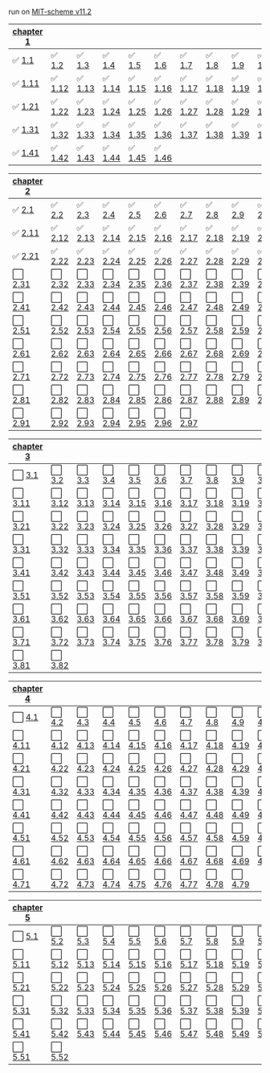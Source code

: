 run on [MIT-scheme v11.2](https://www.gnu.org/software/mit-scheme/)

| [chapter 1](./chapter1/) |   |   |   |   |   |   |   |   |    |
|---|---|---|---|---|---|---|---|---|----|
| :white_check_mark: [1.1](./chapter1/1-1.scm) | :white_check_mark: [1.2](./chapter1/1-2.scm) | :white_check_mark: [1.3](./chapter1/1-3.scm) | :white_check_mark: [1.4](./chapter1/1-4.scm) | :white_check_mark: [1.5](./chapter1/1-5.scm) | :white_check_mark: [1.6](./chapter1/1-6.scm) | :white_check_mark: [1.7](./chapter1/1-7.scm) | :white_check_mark: [1.8](./chapter1/1-8.scm) | :white_check_mark: [1.9](./chapter1/1-9.scm) | :white_check_mark: [1.10](./chapter1/1-10.scm) |
| :white_check_mark: [1.11](./chapter1/1-11.scm) | :white_check_mark: [1.12](./chapter1/1-12.scm) | :white_check_mark: [1.13](./chapter1/1-13.scm) | :white_check_mark: [1.14](./chapter1/1-14.scm) | :white_check_mark: [1.15](./chapter1/1-15.scm) | :white_check_mark: [1.16](./chapter1/1-16.scm) | :white_check_mark: [1.17](./chapter1/1-17.scm) | :white_check_mark: [1.18](./chapter1/1-18.scm) | :white_check_mark: [1.19](./chapter1/1-19.scm) | :white_check_mark: [1.20](./chapter1/1-20.scm) |
| :white_check_mark: [1.21](./chapter1/1-21.scm) | :white_check_mark: [1.22](./chapter1/1-22.scm) | :white_check_mark: [1.23](./chapter1/1-23.scm) | :white_check_mark: [1.24](./chapter1/1-24.scm) | :white_check_mark: [1.25](./chapter1/1-25.scm) | :white_check_mark: [1.26](./chapter1/1-26.scm) | :white_check_mark: [1.27](./chapter1/1-27.scm) | :white_check_mark: [1.28](./chapter1/1-28.scm) | :white_check_mark: [1.29](./chapter1/1-29.scm) | :white_check_mark: [1.30](./chapter1/1-30.scm) |
| :white_check_mark: [1.31](./chapter1/1-31.scm) | :white_check_mark: [1.32](./chapter1/1-32.scm) | :white_check_mark: [1.33](./chapter1/1-33.scm) | :white_check_mark: [1.34](./chapter1/1-34.scm) | :white_check_mark: [1.35](./chapter1/1-35.scm) | :white_check_mark: [1.36](./chapter1/1-36.scm) | :white_check_mark: [1.37](./chapter1/1-37.scm) | :white_check_mark: [1.38](./chapter1/1-38.scm) | :white_check_mark: [1.39](./chapter1/1-39.scm) | :white_check_mark: [1.40](./chapter1/1-40.scm) |
| :white_check_mark: [1.41](./chapter1/1-41.scm) | :white_check_mark: [1.42](./chapter1/1-42.scm) | :white_check_mark: [1.43](./chapter1/1-43.scm) | :white_check_mark: [1.44](./chapter1/1-44.scm) | :white_check_mark: [1.45](./chapter1/1-45.scm) | :white_check_mark: [1.46](./chapter1/1-46.scm) |

| [chapter 2](./chapter2/) |   |   |   |   |   |   |   |   |    |
|---|---|---|---|---|---|---|---|---|----|
| :white_check_mark: [2.1](./chapter2/2-1.scm) | :white_check_mark: [2.2](./chapter2/2-2.scm) | :white_check_mark: [2.3](./chapter2/2-3.scm) | :white_check_mark: [2.4](./chapter2/2-4.scm) | :white_check_mark: [2.5](./chapter2/2-5.scm) | :white_check_mark: [2.6](./chapter2/2-6.scm) | :white_check_mark: [2.7](./chapter2/2-7.scm) | :white_check_mark: [2.8](./chapter2/2-8.scm) | :white_check_mark: [2.9](./chapter2/2-9.scm) | :white_check_mark: [2.10](./chapter2/2-10.scm) |
| :white_check_mark: [2.11](./chapter2/2-11.scm) | :white_check_mark: [2.12](./chapter2/2-12.scm) | :white_check_mark: [2.13](./chapter2/2-13.scm) | :white_check_mark: [2.14](./chapter2/2-14.scm) | :white_check_mark: [2.15](./chapter2/2-15.scm) | :white_check_mark: [2.16](./chapter2/2-16.scm) | :white_check_mark: [2.17](./chapter2/2-17.scm) | :white_check_mark: [2.18](./chapter2/2-18.scm) | :white_check_mark: [2.19](./chapter2/2-19.scm) | :white_check_mark: [2.20](./chapter2/2-20.scm) |
| :white_check_mark: [2.21](./chapter2/2-21.scm) | :white_check_mark: [2.22](./chapter2/2-22.scm) | :white_check_mark: [2.23](./chapter2/2-23.scm) | :white_check_mark: [2.24](./chapter2/2-24.scm) | :white_check_mark: [2.25](./chapter2/2-25.scm) | :white_check_mark: [2.26](./chapter2/2-26.scm) | :white_check_mark: [2.27](./chapter2/2-27.scm) | :white_check_mark: [2.28](./chapter2/2-28.scm) | :white_check_mark: [2.29](./chapter2/2-29.scm) | :white_check_mark: [2.30](./chapter2/2-30.scm) |
| :white_large_square: [2.31](./chapter2/2-31.scm) | :white_large_square: [2.32](./chapter2/2-32.scm) | :white_large_square: [2.33](./chapter2/2-33.scm) | :white_large_square: [2.34](./chapter2/2-34.scm) | :white_large_square: [2.35](./chapter2/2-35.scm) | :white_large_square: [2.36](./chapter2/2-36.scm) | :white_large_square: [2.37](./chapter2/2-37.scm) | :white_large_square: [2.38](./chapter2/2-38.scm) | :white_large_square: [2.39](./chapter2/2-39.scm) | :white_large_square: [2.40](./chapter2/2-40.scm) |
| :white_large_square: [2.41](./chapter2/2-41.scm) | :white_large_square: [2.42](./chapter2/2-42.scm) | :white_large_square: [2.43](./chapter2/2-43.scm) | :white_large_square: [2.44](./chapter2/2-44.scm) | :white_large_square: [2.45](./chapter2/2-45.scm) | :white_large_square: [2.46](./chapter2/2-46.scm) | :white_large_square: [2.47](./chapter2/2-47.scm) | :white_large_square: [2.48](./chapter2/2-48.scm) | :white_large_square: [2.49](./chapter2/2-49.scm) | :white_large_square: [2.50](./chapter2/2-50.scm) |
| :white_large_square: [2.51](./chapter2/2-51.scm) | :white_large_square: [2.52](./chapter2/2-52.scm) | :white_large_square: [2.53](./chapter2/2-53.scm) | :white_large_square: [2.54](./chapter2/2-54.scm) | :white_large_square: [2.55](./chapter2/2-55.scm) | :white_large_square: [2.56](./chapter2/2-56.scm) | :white_large_square: [2.57](./chapter2/2-57.scm) | :white_large_square: [2.58](./chapter2/2-58.scm) | :white_large_square: [2.59](./chapter2/2-59.scm) | :white_large_square: [2.60](./chapter2/2-60.scm) |
| :white_large_square: [2.61](./chapter2/2-61.scm) | :white_large_square: [2.62](./chapter2/2-62.scm) | :white_large_square: [2.63](./chapter2/2-63.scm) | :white_large_square: [2.64](./chapter2/2-64.scm) | :white_large_square: [2.65](./chapter2/2-65.scm) | :white_large_square: [2.66](./chapter2/2-66.scm) | :white_large_square: [2.67](./chapter2/2-67.scm) | :white_large_square: [2.68](./chapter2/2-68.scm) | :white_large_square: [2.69](./chapter2/2-69.scm) | :white_large_square: [2.70](./chapter2/2-70.scm) |
| :white_large_square: [2.71](./chapter2/2-71.scm) | :white_large_square: [2.72](./chapter2/2-72.scm) | :white_large_square: [2.73](./chapter2/2-73.scm) | :white_large_square: [2.74](./chapter2/2-74.scm) | :white_large_square: [2.75](./chapter2/2-75.scm) | :white_large_square: [2.76](./chapter2/2-76.scm) | :white_large_square: [2.77](./chapter2/2-77.scm) | :white_large_square: [2.78](./chapter2/2-78.scm) | :white_large_square: [2.79](./chapter2/2-79.scm) | :white_large_square: [2.80](./chapter2/2-80.scm) |
| :white_large_square: [2.81](./chapter2/2-81.scm) | :white_large_square: [2.82](./chapter2/2-82.scm) | :white_large_square: [2.83](./chapter2/2-83.scm) | :white_large_square: [2.84](./chapter2/2-84.scm) | :white_large_square: [2.85](./chapter2/2-85.scm) | :white_large_square: [2.86](./chapter2/2-86.scm) | :white_large_square: [2.87](./chapter2/2-87.scm) | :white_large_square: [2.88](./chapter2/2-88.scm) | :white_large_square: [2.89](./chapter2/2-89.scm) | :white_large_square: [2.90](./chapter2/2-90.scm) |
| :white_large_square: [2.91](./chapter2/2-91.scm) | :white_large_square: [2.92](./chapter2/2-92.scm) | :white_large_square: [2.93](./chapter2/2-93.scm) | :white_large_square: [2.94](./chapter2/2-94.scm) | :white_large_square: [2.95](./chapter2/2-95.scm) | :white_large_square: [2.96](./chapter2/2-96.scm) | :white_large_square: [2.97](./chapter2/2-97.scm) |

| [chapter 3](./chapter3/) |   |   |   |   |   |   |   |   |    |
|---|---|---|---|---|---|---|---|---|----|
| :white_large_square: [3.1](./chapter3/3-1.scm) | :white_large_square: [3.2](./chapter3/3-2.scm) | :white_large_square: [3.3](./chapter3/3-3.scm) | :white_large_square: [3.4](./chapter3/3-4.scm) | :white_large_square: [3.5](./chapter3/3-5.scm) | :white_large_square: [3.6](./chapter3/3-6.scm) | :white_large_square: [3.7](./chapter3/3-7.scm) | :white_large_square: [3.8](./chapter3/3-8.scm) | :white_large_square: [3.9](./chapter3/3-9.scm) | :white_large_square: [3.10](./chapter3/3-10.scm) |
| :white_large_square: [3.11](./chapter3/3-11.scm) | :white_large_square: [3.12](./chapter3/3-12.scm) | :white_large_square: [3.13](./chapter3/3-13.scm) | :white_large_square: [3.14](./chapter3/3-14.scm) | :white_large_square: [3.15](./chapter3/3-15.scm) | :white_large_square: [3.16](./chapter3/3-16.scm) | :white_large_square: [3.17](./chapter3/3-17.scm) | :white_large_square: [3.18](./chapter3/3-18.scm) | :white_large_square: [3.19](./chapter3/3-19.scm) | :white_large_square: [3.20](./chapter3/3-20.scm) |
| :white_large_square: [3.21](./chapter3/3-21.scm) | :white_large_square: [3.22](./chapter3/3-22.scm) | :white_large_square: [3.23](./chapter3/3-23.scm) | :white_large_square: [3.24](./chapter3/3-24.scm) | :white_large_square: [3.25](./chapter3/3-25.scm) | :white_large_square: [3.26](./chapter3/3-26.scm) | :white_large_square: [3.27](./chapter3/3-27.scm) | :white_large_square: [3.28](./chapter3/3-28.scm) | :white_large_square: [3.29](./chapter3/3-29.scm) | :white_large_square: [3.30](./chapter3/3-30.scm) |
| :white_large_square: [3.31](./chapter3/3-31.scm) | :white_large_square: [3.32](./chapter3/3-32.scm) | :white_large_square: [3.33](./chapter3/3-33.scm) | :white_large_square: [3.34](./chapter3/3-34.scm) | :white_large_square: [3.35](./chapter3/3-35.scm) | :white_large_square: [3.36](./chapter3/3-36.scm) | :white_large_square: [3.37](./chapter3/3-37.scm) | :white_large_square: [3.38](./chapter3/3-38.scm) | :white_large_square: [3.39](./chapter3/3-39.scm) | :white_large_square: [3.40](./chapter3/3-40.scm) |
| :white_large_square: [3.41](./chapter3/3-41.scm) | :white_large_square: [3.42](./chapter3/3-42.scm) | :white_large_square: [3.43](./chapter3/3-43.scm) | :white_large_square: [3.44](./chapter3/3-44.scm) | :white_large_square: [3.45](./chapter3/3-45.scm) | :white_large_square: [3.46](./chapter3/3-46.scm) | :white_large_square: [3.47](./chapter3/3-47.scm) | :white_large_square: [3.48](./chapter3/3-48.scm) | :white_large_square: [3.49](./chapter3/3-49.scm) | :white_large_square: [3.50](./chapter3/3-50.scm) |
| :white_large_square: [3.51](./chapter3/3-51.scm) | :white_large_square: [3.52](./chapter3/3-52.scm) | :white_large_square: [3.53](./chapter3/3-53.scm) | :white_large_square: [3.54](./chapter3/3-54.scm) | :white_large_square: [3.55](./chapter3/3-55.scm) | :white_large_square: [3.56](./chapter3/3-56.scm) | :white_large_square: [3.57](./chapter3/3-57.scm) | :white_large_square: [3.58](./chapter3/3-58.scm) | :white_large_square: [3.59](./chapter3/3-59.scm) | :white_large_square: [3.60](./chapter3/3-60.scm) |
| :white_large_square: [3.61](./chapter3/3-61.scm) | :white_large_square: [3.62](./chapter3/3-62.scm) | :white_large_square: [3.63](./chapter3/3-63.scm) | :white_large_square: [3.64](./chapter3/3-64.scm) | :white_large_square: [3.65](./chapter3/3-65.scm) | :white_large_square: [3.66](./chapter3/3-66.scm) | :white_large_square: [3.67](./chapter3/3-67.scm) | :white_large_square: [3.68](./chapter3/3-68.scm) | :white_large_square: [3.69](./chapter3/3-69.scm) | :white_large_square: [3.70](./chapter3/3-70.scm) |
| :white_large_square: [3.71](./chapter3/3-71.scm) | :white_large_square: [3.72](./chapter3/3-72.scm) | :white_large_square: [3.73](./chapter3/3-73.scm) | :white_large_square: [3.74](./chapter3/3-74.scm) | :white_large_square: [3.75](./chapter3/3-75.scm) | :white_large_square: [3.76](./chapter3/3-76.scm) | :white_large_square: [3.77](./chapter3/3-77.scm) | :white_large_square: [3.78](./chapter3/3-78.scm) | :white_large_square: [3.79](./chapter3/3-79.scm) | :white_large_square: [3.80](./chapter3/3-80.scm) |
| :white_large_square: [3.81](./chapter3/3-81.scm) | :white_large_square: [3.82](./chapter3/3-82.scm) |

| [chapter 4](./chapter4/) |   |   |   |   |   |   |   |   |    |
|---|---|---|---|---|---|---|---|---|----|
| :white_large_square: [4.1](./chapter4/4-1.scm) | :white_large_square: [4.2](./chapter4/4-2.scm) | :white_large_square: [4.3](./chapter4/4-3.scm) | :white_large_square: [4.4](./chapter4/4-4.scm) | :white_large_square: [4.5](./chapter4/4-5.scm) | :white_large_square: [4.6](./chapter4/4-6.scm) | :white_large_square: [4.7](./chapter4/4-7.scm) | :white_large_square: [4.8](./chapter4/4-8.scm) | :white_large_square: [4.9](./chapter4/4-9.scm) | :white_large_square: [4.10](./chapter4/4-10.scm) |
| :white_large_square: [4.11](./chapter4/4-11.scm) | :white_large_square: [4.12](./chapter4/4-12.scm) | :white_large_square: [4.13](./chapter4/4-13.scm) | :white_large_square: [4.14](./chapter4/4-14.scm) | :white_large_square: [4.15](./chapter4/4-15.scm) | :white_large_square: [4.16](./chapter4/4-16.scm) | :white_large_square: [4.17](./chapter4/4-17.scm) | :white_large_square: [4.18](./chapter4/4-18.scm) | :white_large_square: [4.19](./chapter4/4-19.scm) | :white_large_square: [4.20](./chapter4/4-20.scm) |
| :white_large_square: [4.21](./chapter4/4-21.scm) | :white_large_square: [4.22](./chapter4/4-22.scm) | :white_large_square: [4.23](./chapter4/4-23.scm) | :white_large_square: [4.24](./chapter4/4-24.scm) | :white_large_square: [4.25](./chapter4/4-25.scm) | :white_large_square: [4.26](./chapter4/4-26.scm) | :white_large_square: [4.27](./chapter4/4-27.scm) | :white_large_square: [4.28](./chapter4/4-28.scm) | :white_large_square: [4.29](./chapter4/4-29.scm) | :white_large_square: [4.30](./chapter4/4-30.scm) |
| :white_large_square: [4.31](./chapter4/4-31.scm) | :white_large_square: [4.32](./chapter4/4-32.scm) | :white_large_square: [4.33](./chapter4/4-33.scm) | :white_large_square: [4.34](./chapter4/4-34.scm) | :white_large_square: [4.35](./chapter4/4-35.scm) | :white_large_square: [4.36](./chapter4/4-36.scm) | :white_large_square: [4.37](./chapter4/4-37.scm) | :white_large_square: [4.38](./chapter4/4-38.scm) | :white_large_square: [4.39](./chapter4/4-39.scm) | :white_large_square: [4.40](./chapter4/4-40.scm) |
| :white_large_square: [4.41](./chapter4/4-41.scm) | :white_large_square: [4.42](./chapter4/4-42.scm) | :white_large_square: [4.43](./chapter4/4-43.scm) | :white_large_square: [4.44](./chapter4/4-44.scm) | :white_large_square: [4.45](./chapter4/4-45.scm) | :white_large_square: [4.46](./chapter4/4-46.scm) | :white_large_square: [4.47](./chapter4/4-47.scm) | :white_large_square: [4.48](./chapter4/4-48.scm) | :white_large_square: [4.49](./chapter4/4-49.scm) | :white_large_square: [4.50](./chapter4/4-50.scm) |
| :white_large_square: [4.51](./chapter4/4-51.scm) | :white_large_square: [4.52](./chapter4/4-52.scm) | :white_large_square: [4.53](./chapter4/4-53.scm) | :white_large_square: [4.54](./chapter4/4-54.scm) | :white_large_square: [4.55](./chapter4/4-55.scm) | :white_large_square: [4.56](./chapter4/4-56.scm) | :white_large_square: [4.57](./chapter4/4-57.scm) | :white_large_square: [4.58](./chapter4/4-58.scm) | :white_large_square: [4.59](./chapter4/4-59.scm) | :white_large_square: [4.60](./chapter4/4-60.scm) |
| :white_large_square: [4.61](./chapter4/4-61.scm) | :white_large_square: [4.62](./chapter4/4-62.scm) | :white_large_square: [4.63](./chapter4/4-63.scm) | :white_large_square: [4.64](./chapter4/4-64.scm) | :white_large_square: [4.65](./chapter4/4-65.scm) | :white_large_square: [4.66](./chapter4/4-66.scm) | :white_large_square: [4.67](./chapter4/4-67.scm) | :white_large_square: [4.68](./chapter4/4-68.scm) | :white_large_square: [4.69](./chapter4/4-69.scm) | :white_large_square: [4.70](./chapter4/4-70.scm) |
| :white_large_square: [4.71](./chapter4/4-71.scm) | :white_large_square: [4.72](./chapter4/4-72.scm) | :white_large_square: [4.73](./chapter4/4-73.scm) | :white_large_square: [4.74](./chapter4/4-74.scm) | :white_large_square: [4.75](./chapter4/4-75.scm) | :white_large_square: [4.76](./chapter4/4-76.scm) | :white_large_square: [4.77](./chapter4/4-77.scm) | :white_large_square: [4.78](./chapter4/4-78.scm) | :white_large_square: [4.79](./chapter4/4-79.scm) |

| [chapter 5](./chapter5/) |   |   |   |   |   |   |   |   |    |
|---|---|---|---|---|---|---|---|---|----|
| :white_large_square: [5.1](./chapter5/5-1.scm) | :white_large_square: [5.2](./chapter5/5-2.scm) | :white_large_square: [5.3](./chapter5/5-3.scm) | :white_large_square: [5.4](./chapter5/5-4.scm) | :white_large_square: [5.5](./chapter5/5-5.scm) | :white_large_square: [5.6](./chapter5/5-6.scm) | :white_large_square: [5.7](./chapter5/5-7.scm) | :white_large_square: [5.8](./chapter5/5-8.scm) | :white_large_square: [5.9](./chapter5/5-9.scm) | :white_large_square: [5.10](./chapter5/5-10.scm) |
| :white_large_square: [5.11](./chapter5/5-11.scm) | :white_large_square: [5.12](./chapter5/5-12.scm) | :white_large_square: [5.13](./chapter5/5-13.scm) | :white_large_square: [5.14](./chapter5/5-14.scm) | :white_large_square: [5.15](./chapter5/5-15.scm) | :white_large_square: [5.16](./chapter5/5-16.scm) | :white_large_square: [5.17](./chapter5/5-17.scm) | :white_large_square: [5.18](./chapter5/5-18.scm) | :white_large_square: [5.19](./chapter5/5-19.scm) | :white_large_square: [5.20](./chapter5/5-20.scm) |
| :white_large_square: [5.21](./chapter5/5-21.scm) | :white_large_square: [5.22](./chapter5/5-22.scm) | :white_large_square: [5.23](./chapter5/5-23.scm) | :white_large_square: [5.24](./chapter5/5-24.scm) | :white_large_square: [5.25](./chapter5/5-25.scm) | :white_large_square: [5.26](./chapter5/5-26.scm) | :white_large_square: [5.27](./chapter5/5-27.scm) | :white_large_square: [5.28](./chapter5/5-28.scm) | :white_large_square: [5.29](./chapter5/5-29.scm) | :white_large_square: [5.30](./chapter5/5-30.scm) |
| :white_large_square: [5.31](./chapter5/5-31.scm) | :white_large_square: [5.32](./chapter5/5-32.scm) | :white_large_square: [5.33](./chapter5/5-33.scm) | :white_large_square: [5.34](./chapter5/5-34.scm) | :white_large_square: [5.35](./chapter5/5-35.scm) | :white_large_square: [5.36](./chapter5/5-36.scm) | :white_large_square: [5.37](./chapter5/5-37.scm) | :white_large_square: [5.38](./chapter5/5-38.scm) | :white_large_square: [5.39](./chapter5/5-39.scm) | :white_large_square: [5.40](./chapter5/5-40.scm) |
| :white_large_square: [5.41](./chapter5/5-41.scm) | :white_large_square: [5.42](./chapter5/5-42.scm) | :white_large_square: [5.43](./chapter5/5-43.scm) | :white_large_square: [5.44](./chapter5/5-44.scm) | :white_large_square: [5.45](./chapter5/5-45.scm) | :white_large_square: [5.46](./chapter5/5-46.scm) | :white_large_square: [5.47](./chapter5/5-47.scm) | :white_large_square: [5.48](./chapter5/5-48.scm) | :white_large_square: [5.49](./chapter5/5-49.scm) | :white_large_square: [5.50](./chapter5/5-50.scm) |
| :white_large_square: [5.51](./chapter5/5-51.scm) | :white_large_square: [5.52](./chapter5/5-52.scm) |
